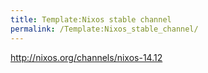 ```yaml
---
title: Template:Nixos stable channel
permalink: /Template:Nixos_stable_channel/
---
```


<http://nixos.org/channels/nixos-14.12>